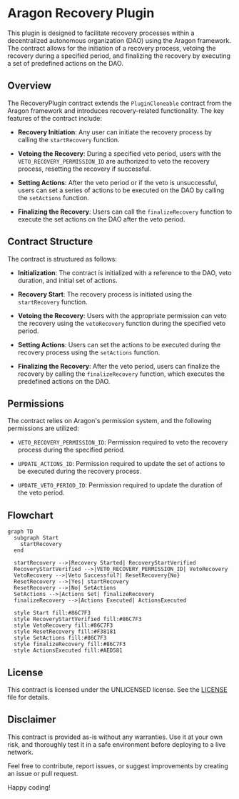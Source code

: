 # Aragon Recovery Plugin

This plugin is designed to facilitate recovery processes within a decentralized
autonomous organization (DAO) using the Aragon framework. The contract allows
for the initiation of a recovery process, vetoing the recovery during a
specified period, and finalizing the recovery by executing a set of predefined
actions on the DAO.

## Overview

The RecoveryPlugin contract extends the `PluginCloneable` contract from the
Aragon framework and introduces recovery-related functionality. The key features
of the contract include:

- **Recovery Initiation**: Any user can initiate the recovery process by calling
  the `startRecovery` function.

- **Vetoing the Recovery**: During a specified veto period, users with the
  `VETO_RECOVERY_PERMISSION_ID` are authorized to veto the recovery process,
  resetting the recovery if successful.

- **Setting Actions**: After the veto period or if the veto is unsuccessful,
  users can set a series of actions to be executed on the DAO by calling the
  `setActions` function.

- **Finalizing the Recovery**: Users can call the `finalizeRecovery` function to
  execute the set actions on the DAO after the veto period.

## Contract Structure

The contract is structured as follows:

- **Initialization**: The contract is initialized with a reference to the DAO,
  veto duration, and initial set of actions.

- **Recovery Start**: The recovery process is initiated using the
  `startRecovery` function.

- **Vetoing the Recovery**: Users with the appropriate permission can veto the
  recovery using the `vetoRecovery` function during the specified veto period.

- **Setting Actions**: Users can set the actions to be executed during the
  recovery process using the `setActions` function.

- **Finalizing the Recovery**: After the veto period, users can finalize the
  recovery by calling the `finalizeRecovery` function, which executes the
  predefined actions on the DAO.

## Permissions

The contract relies on Aragon's permission system, and the following permissions
are utilized:

- `VETO_RECOVERY_PERMISSION_ID`: Permission required to veto the recovery
  process during the specified period.

- `UPDATE_ACTIONS_ID`: Permission required to update the set of actions to be
  executed during the recovery process.

- `UPDATE_VETO_PERIOD_ID`: Permission required to update the duration of the
  veto period.

## Flowchart

```mermaid
graph TD
  subgraph Start
    startRecovery
  end

  startRecovery -->|Recovery Started| RecoveryStartVerified
  RecoveryStartVerified -->|VETO_RECOVERY_PERMISSION_ID| VetoRecovery
  VetoRecovery -->|Veto Successful?| ResetRecovery{No}
  ResetRecovery -->|Yes| startRecovery
  ResetRecovery -->|No| SetActions
  SetActions -->|Actions Set| finalizeRecovery
  finalizeRecovery -->|Actions Executed| ActionsExecuted

  style Start fill:#86C7F3
  style RecoveryStartVerified fill:#86C7F3
  style VetoRecovery fill:#86C7F3
  style ResetRecovery fill:#F38181
  style SetActions fill:#86C7F3
  style finalizeRecovery fill:#86C7F3
  style ActionsExecuted fill:#AED581
```

## License

This contract is licensed under the UNLICENSED license. See the
[LICENSE](LICENSE) file for details.

## Disclaimer

This contract is provided as-is without any warranties. Use it at your own risk,
and thoroughly test it in a safe environment before deploying to a live network.

Feel free to contribute, report issues, or suggest improvements by creating an
issue or pull request.

Happy coding!
